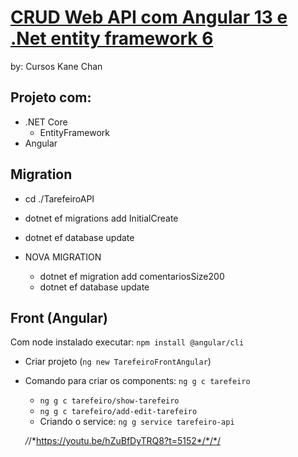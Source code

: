 # [CRUD Web API com Angular 13 e .Net entity framework 6](https://youtu.be/hZuBfDyTRQ8)
by: Cursos Kane Chan

## Projeto com:
- .NET Core
    - EntityFramework
- Angular

## Migration
- cd ./TarefeiroAPI
- dotnet ef migrations add InitialCreate
- dotnet ef database update

- NOVA MIGRATION
    - dotnet ef migration add comentariosSize200
    - dotnet ef database update

## Front (Angular)
Com node instalado executar: `npm install @angular/cli`
- Criar projeto (`ng new TarefeiroFrontAngular`)
- Comando para criar os components: `ng g c tarefeiro`
    - `ng g c tarefeiro/show-tarefeiro`
    -  `ng g c tarefeiro/add-edit-tarefeiro`
    - Criando o service: `ng g service tarefeiro-api`

    */*/*https://youtu.be/hZuBfDyTRQ8?t=5152*/*/*/